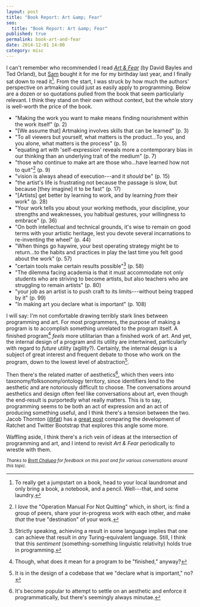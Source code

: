 ```yaml
---
layout: post
title: "Book Report: Art &amp; Fear"
seo:
  title: "Book Report: Art &amp; Fear"
published: true
permalink: book-art-and-fear
date: 2014-12-01 14:00
category: misc
---
```


I can't remember who recommended I read _[Art &amp; Fear]_ (by David Bayles and Ted Orland), but [Sam](https://twitter.com/sabramse) bought it for me for my birthday last year, and I finally sat down to read it[^1].
From the start, I was struck by how much the authors' perspective on artmaking could just as easily apply to programming.
Below are a dozen or so quotations pulled from the book that seem particularly relevant.
I think they stand on their own without context, but the whole story is well-worth the price of the book.

- "Making the work you want to make means finding nourishment within the work itself" (p. 2)
- "[We assume that] Artmaking involves skills that can be learned" (p. 3)
- "To all viewers but yourself, what matters is the product...To you, and you alone, what matters is the process" (p. 5)
- "equating art with 'self-expression' reveals more a contemporary bias in our thinking than an underlying trait of the medium" (p. 7)
- "those who continue to make art are those who...have learned how not to quit"[^2] (p. 9)
- "vision is always ahead of execution---and it _should_ be" (p. 15)
- "the artist's life is frustrating not because the passage is slow, but because [they imagine] it to be fast" (p. 17)
- "[Artists] get better by learning to work, and by learning _from_ their work" (p. 28)
- "Your work tells you about your working methods, your discipline, your strengths and weaknesses, you habitual gestures, your willingness to embrace" (p. 36)
- "On both intellectual and technical grounds, it's wise to remain on good terms with your artistic heritage, lest you devote several incarnations to re-inventing the wheel" (p. 44)
- "When things go haywire, your best operating strategy might be to return...to the habits and practices in play the last time you felt good about the work" (p. 57)
- "certain tools make certain results possible"[^3] (p. 58)
- "The dilemma facing academia is that it must accommodate not only students who are striving to become artists, but also teachers who are struggling to remain artists" (p. 80)
- "your job as an artist is to push craft to its limits---without being trapped by it" (p. 99)
- "In making art you declare what is important" (p. 108)

I will say: I'm not comfortable drawing terribly stark lines between programming and art.
For most programmers, the purpose of making a program is to accomplish something unrelated to the program itself.
A finished program[^4] _feels_ more utilitarian than a finished work of art.
And yet, the internal design of a program and its utility are intertwined, particularly with regard to _future_ utility (agility?).
Certainly, the internal design is a subject of great interest and frequent debate to those who work on the program, down to the lowest level of abstraction[^5].

Then there's the related matter of aesthetics[^6], which then veers into taxonomy/folksonomy/ontology territory, since identifiers lend to the aesthetic and are notoriously difficult to choose.
The conversations around aesthetics and design often feel like conversations about art, even though the end-result is purportedly what really matters.
This is to say, programming seems to be both an act of expression and an act of producing something useful, and I think there's a tension between the two.
Jacob Thornton ([@fat](https://twitter.com/fat)) has a [great post](http://byfat.xxx/deep-emo-shit) comparing the development of Ratchet and Twitter Bootstrap that explores this angle some more.

Waffling aside, I think there's a rich vein of ideas at the intersection of programming and art, and I intend to revisit _Art &amp; Fear_ periodically to wrestle with them.

<small>_Thanks to [Brett Chalupa](http://www.brettchalupa.com) for feedback on this post and for various conversations around this topic._</small>

[^1]: To really get a jumpstart on a book, head to your local laundromat and only bring a book, a notebook, and a pencil. Well---that, and some laundry.
[^2]: I _love_ the "Operation Manual For Not Quitting" which, in short, is: find a group of peers, share your in-progress work with each other, and make _that_ the true "destination" of your work.
[^3]: Strictly speaking, achieving a result in some language implies that one can achieve that result in _any_ Turing-equivalent language. Still, I think that this _sentiment_ (something-something linguistic relativity) holds true in programming.
[^4]: Though, what does it mean for a program to be "finished," anyway?
[^5]: It is in the design of a codebase that we "declare what is important," no?
[^6]: It's become popular to attempt to settle on an aesthetic and enforce it programmatically, but there's seemingly always minutae.

[Art &amp; Fear]: http://www.indiebound.org/book/9780961454739
